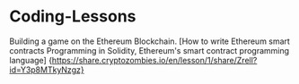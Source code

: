 # Coding-Lessons
Building a game on the Ethereum Blockchain.
[How to write Ethereum smart contracts
Programming in Solidity, Ethereum's smart contract programming language] {https://share.cryptozombies.io/en/lesson/1/share/Zrell?id=Y3p8MTkyNzgz}
